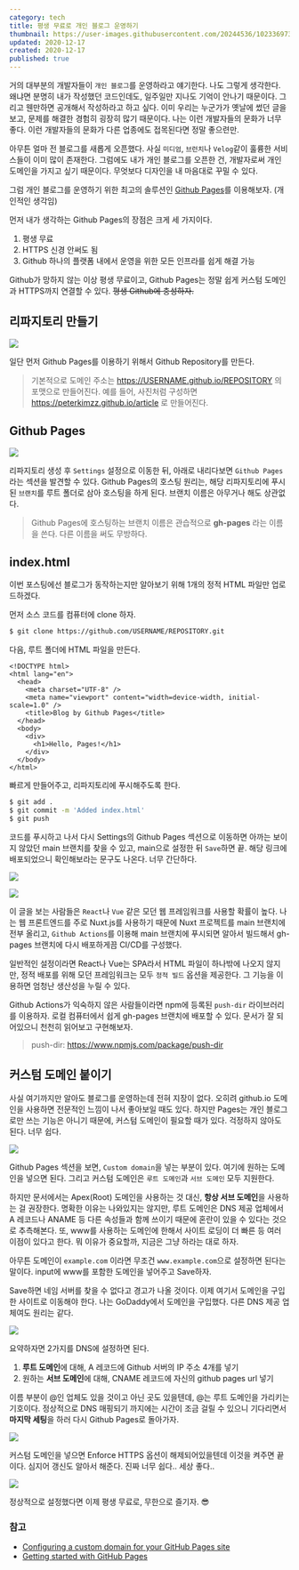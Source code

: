 ```yaml
---
category: tech
title: 평생 무료로 개인 블로그 운영하기
thumbnail: https://user-images.githubusercontent.com/20244536/102336973-3aae0880-3fd5-11eb-8fd1-e3c184d6ab7e.jpg
updated: 2020-12-17
created: 2020-12-17
published: true
---
```


거의 대부분의 개발자들이 `개인 블로그`를 운영하라고 얘기한다. 나도 그렇게 생각한다. 왜냐면 분명히 내가 작성했던 코드인데도, 일주일만 지나도 기억이 안나기 때문이다. 그리고 웬만하면 공개해서 작성하라고 하고 싶다. 이미 우리는 누군가가 옛날에 썼던 글을 보고, 문제를 해결한 경험히 굉장히 많기 때문이다. 나는 이런 개발자들의 문화가 너무 좋다. 이런 개발자들의 문화가 다른 업종에도 접목된다면 정말 좋으련만.

<!--more-->

아무튼 얼마 전 블로그를 새롭게 오픈했다. 사실 `미디엄`, `브런치`나 `Velog`같이 훌륭한 서비스들이 이미 많이 존재한다. 그럼에도 내가 개인 블로그를 오픈한 건, 개발자로써 개인 도메인을 가지고 싶기 때문이다. 무엇보다 디자인을 내 마음대로 꾸밀 수 있다.

그럼 개인 블로그를 운영하기 위한 최고의 솔루션인 [Github Pages](https://pages.github.com/)를 이용해보자. (개인적인 생각임)

먼저 내가 생각하는 Github Pages의 장점은 크게 세 가지이다.

1. 평생 무료
2. HTTPS 신경 안써도 됨
3. Github 하나의 플랫폼 내에서 운영을 위한 모든 인프라를 쉽게 해결 가능

Github가 망하지 않는 이상 평생 무료이고, Github Pages는 정말 쉽게 커스텀 도메인과 HTTPS까지 연결할 수 있다. ~~평생 Github에 충성하자.~~

## 리파지토리 만들기

![](https://user-images.githubusercontent.com/20244536/102364149-7f4b9b00-3ff9-11eb-82bc-80751707887c.png)

일단 먼저 Github Pages를 이용하기 위해서 Github Repository를 만든다.

> 기본적으로 도메인 주소는 https://USERNAME.github.io/REPOSITORY 의 포맷으로 만들어진다. 예를 들어, 사진처럼 구성하면 https://peterkimzz.github.io/article 로 만들어진다.

## Github Pages

![](https://user-images.githubusercontent.com/20244536/102364247-95f1f200-3ff9-11eb-84e3-ca6c0836fdcd.png)

리파지토리 생성 후 `Settings` 설정으로 이동한 뒤, 아래로 내리다보면 `Github Pages` 라는 섹션을 발견할 수 있다. Github Pages의 호스팅 원리는, 해당 리파지토리에 푸시된 `브랜치`를 루트 폴더로 삼아 호스팅을 하게 된다. 브랜치 이름은 아무거나 해도 상관없다.

> Github Pages에 호스팅하는 브랜치 이름은 관습적으로 **gh-pages** 라는 이름을 쓴다. 다른 이름을 써도 무방하다.

## index.html

이번 포스팅에선 블로그가 동작하는지만 알아보기 위해 1개의 정적 HTML 파일만 업로드하겠다.

먼저 소스 코드를 컴퓨터에 clone 하자.

```bash
$ git clone https://github.com/USERNAME/REPOSITORY.git
```

다음, 루트 폴더에 HTML 파일을 만든다.

```html[index.html]
<!DOCTYPE html>
<html lang="en">
  <head>
    <meta charset="UTF-8" />
    <meta name="viewport" content="width=device-width, initial-scale=1.0" />
    <title>Blog by Github Pages</title>
  </head>
  <body>
    <div>
      <h1>Hello, Pages!</h1>
    </div>
  </body>
</html>
```

빠르게 만들어주고, 리파지토리에 푸시해주도록 한다.

```bash
$ git add .
$ git commit -m 'Added index.html'
$ git push
```

코드를 푸시하고 나서 다시 Settings의 Github Pages 섹션으로 이동하면 아까는 보이지 않았던 main 브랜치를 찾을 수 있고, main으로 설정한 뒤 `Save`하면 끝. 해당 링크에 배포되었으니 확인해보라는 문구도 나온다. 너무 간단하다.

![](https://user-images.githubusercontent.com/20244536/102366831-701a1c80-3ffc-11eb-9b28-c8284df820a5.png)

![](https://user-images.githubusercontent.com/20244536/102366952-8fb14500-3ffc-11eb-9fd3-d5ec231449e7.png)

이 글을 보는 사람들은 `React`나 `Vue` 같은 모던 웹 프레임워크를 사용할 확률이 높다. 나는 웹 프론트엔드를 주로 Nuxt.js를 사용하기 때문에 Nuxt 프로젝트를 main 브랜치에 전부 올리고, `Github Actions`를 이용해 main 브랜치에 푸시되면 알아서 빌드해서 gh-pages 브랜치에 다시 배포하게끔 CI/CD를 구성했다.

일반적인 설정이라면 React나 Vue는 SPA라서 HTML 파일이 하나밖에 나오지 않지만, 정적 배포를 위해 모던 프레임워크는 모두 `정적 빌드` 옵션을 제공한다. 그 기능을 이용하면 엄청난 생산성을 누릴 수 있다.

Github Actions가 익숙하지 않은 사람들이라면 npm에 등록된 `push-dir` 라이브러리를 이용하자. 로컬 컴퓨터에서 쉽게 gh-pages 브랜치에 배포할 수 있다. 문서가 잘 되어있으니 천천히 읽어보고 구현해보자.

> push-dir: https://www.npmjs.com/package/push-dir

## 커스텀 도메인 붙이기

사실 여기까지만 알아도 블로그를 운영하는데 전혀 지장이 없다. 오히려 github.io 도메인을 사용하면 전문적인 느낌이 나서 좋아보일 때도 있다. 하지만 Pages는 개인 블로그로만 쓰는 기능은 아니기 때문에, 커스텀 도메인이 필요할 때가 있다. 걱정하지 않아도 된다. 너무 쉽다.

![](https://user-images.githubusercontent.com/20244536/102369674-8f667900-3fff-11eb-995c-18ab079b8fc8.png)

Github Pages 섹션을 보면, `Custom domain`을 넣는 부분이 있다. 여기에 원하는 도메인을 넣으면 된다. 그리고 커스텀 도메인은 `루트 도메인`과 `서브 도메인` 모두 지원한다.

하지만 문서에서는 Apex(Root) 도메인을 사용하는 것 대신, **항상 서브 도메인**을 사용하는 걸 권장한다. 명확한 이유는 나와있지는 않지만, 루트 도메인은 DNS 제공 업체에서 A 레코드나 ANAME 등 다른 속성들과 함께 쓰이기 때문에 혼란이 있을 수 있다는 것으로 추측해본다. 또, www를 사용하는 도메인에 한해서 사이트 로딩이 더 빠른 등 여러 이점이 있다고 한다. 뭐 이유가 중요할까, 지금은 그냥 하라는 대로 하자.

아무튼 도메인이 `example.com` 이라면 무조건 `www.example.com`으로 설정하면 된다는 말이다. input에 www를 포함한 도메인을 넣어주고 Save하자.

Save하면 네임 서버를 찾을 수 없다고 경고가 나올 것이다. 이제 여기서 도메인을 구입한 사이트로 이동해야 한다. 나는 GoDaddy에서 도메인을 구입했다. 다른 DNS 제공 업체여도 원리는 같다.

![](https://user-images.githubusercontent.com/20244536/102372403-832feb00-4002-11eb-9600-5e9bdbf58194.png)

요약하자면 2가지를 DNS에 설정하면 된다.

1. **루트 도메인**에 대해, A 레코드에 Github 서버의 IP 주소 4개를 넣기
2. 원하는 **서브 도메인**에 대해, CNAME 레코드에 자신의 github pages url 넣기

이름 부분이 @인 업체도 있을 것이고 아닌 곳도 있을텐데, @는 루트 도메인을 가리키는 기호이다. 정상적으로 DNS 매핑되기 까지에는 시간이 조금 걸릴 수 있으니 기다리면서 **마지막 세팅**을 하러 다시 Github Pages로 돌아가자.

![](https://user-images.githubusercontent.com/20244536/102373037-241ea600-4003-11eb-99fc-499c43bdcec8.png)

커스텀 도메인을 넣으면 Enforce HTTPS 옵션이 해제되어있을텐데 이것을 켜주면 끝이다. 심지어 갱신도 알아서 해준다. 진짜 너무 쉽다.. 세상 좋다..

![](https://user-images.githubusercontent.com/20244536/102373060-297bf080-4003-11eb-919a-a04651e24f70.png)

정상적으로 설정했다면 이제 평생 무료로, 무한으로 즐기자. 😎

### 참고

- [Configuring a custom domain for your GitHub Pages site](https://docs.github.com/en/free-pro-team@latest/github/working-with-github-pages/configuring-a-custom-domain-for-your-github-pages-site)
- [Getting started with GitHub Pages](https://docs.github.com/en/free-pro-team@latest/github/working-with-github-pages/getting-started-with-github-pages)
